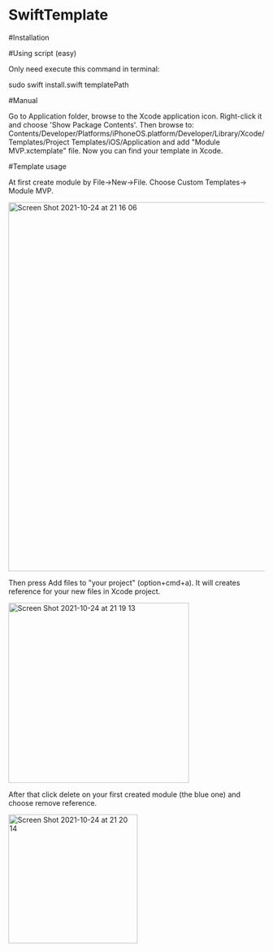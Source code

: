 # SwiftTemplate

#Installation

#Using script (easy)

Only need execute this command in terminal:

sudo swift install.swift templatePath

#Manual

Go to Application folder, browse to the Xcode application icon. Right-click it and choose 'Show Package Contents'. Then browse to: Contents/Developer/Platforms/iPhoneOS.platform/Developer/Library/Xcode/Templates/Project Templates/iOS/Application and add "Module MVP.xctemplate" file. Now you can find your template in Xcode.


#Template usage

At first create module by File->New->File. Choose Custom Templates-> Module MVP.

<img width="727" alt="Screen Shot 2021-10-24 at 21 16 06" src="https://user-images.githubusercontent.com/24410759/138607517-be948be1-0825-4355-bbd5-090aa04767b1.png">

Then press Add files to "your project" (option+cmd+a). It will creates reference for your new files in Xcode project.

<img width="355" alt="Screen Shot 2021-10-24 at 21 19 13" src="https://user-images.githubusercontent.com/24410759/138607337-99b6e8d8-aef5-41e3-9949-52af4d5b74e4.png">

After that click delete on your first created module (the blue one) and choose remove reference.

<img width="254" alt="Screen Shot 2021-10-24 at 21 20 14" src="https://user-images.githubusercontent.com/24410759/138607525-dbc16201-3644-4b13-8623-d57a16f4af4d.png">
